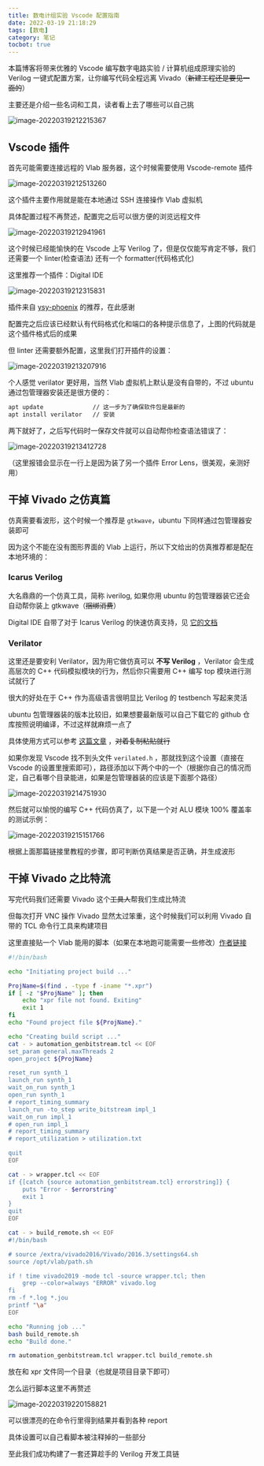 ```yaml
---
title: 数电计组实验 Vscode 配置指南
date: 2022-03-19 21:18:29
tags: [数电]
category: 笔记
tocbot: true
---
```


本篇博客将带来优雅的 Vscode 编写数字电路实验 / 计算机组成原理实验的 Verilog 一键式配置方案，让你编写代码全程远离 Vivado（~~新建工程还是要见一面的~~）

主要还是介绍一些名词和工具，读者看上去了哪些可以自己挑

![image-20220319212215367](./digital-lab/image-20220319212215367.png)

<!-- more -->

## Vscode 插件

首先可能需要连接远程的 Vlab 服务器，这个时候需要使用 Vscode-remote 插件

![image-20220319212513260](./digital-lab/image-20220319212513260.png)

这个插件主要作用就是能在本地通过 SSH 连接操作 Vlab 虚拟机

具体配置过程不再赘述，配置完之后可以很方便的浏览远程文件

![image-20220319212941961](./digital-lab/image-20220319212941961.png)

这个时候已经能愉快的在 Vscode 上写 Verilog 了，但是仅仅能写肯定不够，我们还需要一个 linter(检查语法) 还有一个 formatter(代码格式化)

这里推荐一个插件：Digital IDE

![image-20220319212315831](./digital-lab/image-20220319212315831.png)

插件来自 [ysy-phoenix](https://github.com/ysy-phoenix) 的推荐，在此感谢

配置完之后应该已经默认有代码格式化和端口的各种提示信息了，上图的代码就是这个插件格式后的成果

但 linter 还需要额外配置，这里我们打开插件的设置：

![image-20220319213207916](./digital-lab/image-20220319213207916.png)

个人感觉 verilator 更好用，当然 Vlab 虚拟机上默认是没有自带的，不过 ubuntu 通过包管理器安装还是很方便的：

```bash
apt update				// 这一步为了确保软件包是最新的
apt install verilator	// 安装
```

两下就好了，之后写代码时一保存文件就可以自动帮你检查语法错误了：

![image-20220319213412728](./digital-lab/image-20220319213412728.png)

（这里报错会显示在一行上是因为装了另一个插件 Error Lens，很美观，亲测好用）

## 干掉 Vivado 之仿真篇

仿真需要看波形，这个时候一个推荐是 `gtkwave`，ubuntu 下同样通过包管理器安装即可

因为这个不能在没有图形界面的 Vlab 上运行，所以下文给出的仿真推荐都是配在本地环境的：

### Icarus Verilog

大名鼎鼎的一个仿真工具，简称 iverilog, 如果你用 ubuntu 的包管理器装它还会自动帮你装上 gtkwave（~~捆绑消费~~）

Digital IDE 自带了对于 Icarus Verilog 的快速仿真支持，见 [它的文档](https://zhuanlan.zhihu.com/p/365805011)

### Verilator

这里还是要安利 Verilator，因为用它做仿真可以 **不写 Verilog** ，Verilator 会生成高层次的 C++ 代码模拟模块的行为，然后你只需要用 C++ 编写 top 模块进行测试就行了

很大的好处在于 C++ 作为高级语言很明显比 Verilog 的 testbench 写起来灵活

ubuntu 包管理器装的版本比较旧，如果想要最新版可以自己下载它的 github 仓库按照说明编译，不过这样就麻烦一点了

具体使用方式可以参考 [这篇文章](http://www.sunnychen.top/2019/07/25/%E8%B7%A8%E8%AF%AD%E8%A8%80%E7%9A%84Verilator%E4%BB%BF%E7%9C%9F%EF%BC%9A%E4%BD%BF%E7%94%A8%E8%BF%9B%E7%A8%8B%E9%97%B4%E9%80%9A%E4%BF%A1/) ，~~对着复制粘贴就行~~

如果你发现 Vscode 找不到头文件 `verilated.h` ，那就找到这个设置（直接在 Vscode 的设置里搜索即可），路径添加以下两个中的一个（根据你自己的情况而定，自己看哪个目录能进，如果是包管理器装的应该是下面那个路径）

![image-20220319214751930](./digital-lab/image-20220319214751930.png)

然后就可以愉悦的编写 C++ 代码仿真了，以下是一个对 ALU 模块 100% 覆盖率的测试示例：

![image-20220319215151766](./digital-lab/image-20220319215151766.png)

根据上面那篇链接里教程的步骤，即可判断仿真结果是否正确，并生成波形

## 干掉 Vivado 之比特流

写完代码我们还需要 Vivado 这个~~工具人~~帮我们生成比特流

但每次打开 VNC 操作 Vivado 显然太过笨重，这个时候我们可以利用 Vivado 自带的 TCL 命令行工具来构建项目

这里直接贴一个 Vlab 能用的脚本（如果在本地跑可能需要一些修改）[作者链接](https://github.com/WuTianming)

```bash
#!/bin/bash

echo "Initiating project build ..."

ProjName=$(find . -type f -iname "*.xpr")
if [ -z "$ProjName" ]; then
    echo "xpr file not found. Exiting"
    exit 1
fi
echo "Found project file ${ProjName}."

echo "Creating build script ..."
cat - > automation_genbitstream.tcl << EOF
set_param general.maxThreads 2
open_project ${ProjName}

reset_run synth_1
launch_run synth_1
wait_on_run synth_1
open_run synth_1
# report_timing_summary
launch_run -to_step write_bitstream impl_1
wait_on_run impl_1
# open_run impl_1
# report_timing_summary
# report_utilization > utilization.txt

quit
EOF

cat - > wrapper.tcl << EOF
if {[catch {source automation_genbitstream.tcl} errorstring]} {
    puts "Error - $errorstring"
    exit 1
}
quit
EOF

cat - > build_remote.sh << EOF
#!/bin/bash

# source /extra/vivado2016/Vivado/2016.3/settings64.sh
source /opt/vlab/path.sh

if ! time vivado2019 -mode tcl -source wrapper.tcl; then
	grep --color=always "ERROR" vivado.log
fi
rm -f *.log *.jou
printf "\a"
EOF

echo "Running job ..."
bash build_remote.sh
echo "Build done."

rm automation_genbitstream.tcl wrapper.tcl build_remote.sh
```

放在和 xpr 文件同一个目录（也就是项目目录下即可）

怎么运行脚本这里不再赘述

![image-20220319220158821](./digital-lab/image-20220319220158821.png)

可以很漂亮的在命令行里得到结果并看到各种 report

具体设置可以自己看脚本被注释掉的一些部分

至此我们成功构建了一套还算趁手的 Verilog 开发工具链

